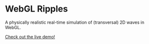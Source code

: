 WebGL Ripples
=============

A physically realistic real-time simulation of (transversal) 2D waves in WebGL.

[Check out the live demo!](http://mbuettner.github.io/webgl-ripples)
